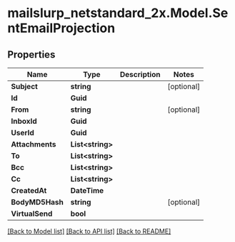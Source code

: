 # mailslurp_netstandard_2x.Model.SentEmailProjection

## Properties

Name | Type | Description | Notes
------------ | ------------- | ------------- | -------------
**Subject** | **string** |  | [optional] 
**Id** | **Guid** |  | 
**From** | **string** |  | [optional] 
**InboxId** | **Guid** |  | 
**UserId** | **Guid** |  | 
**Attachments** | **List&lt;string&gt;** |  | 
**To** | **List&lt;string&gt;** |  | 
**Bcc** | **List&lt;string&gt;** |  | 
**Cc** | **List&lt;string&gt;** |  | 
**CreatedAt** | **DateTime** |  | 
**BodyMD5Hash** | **string** |  | [optional] 
**VirtualSend** | **bool** |  | 

[[Back to Model list]](../README#documentation-for-models) [[Back to API list]](../README#documentation-for-api-endpoints) [[Back to README]](../README)


